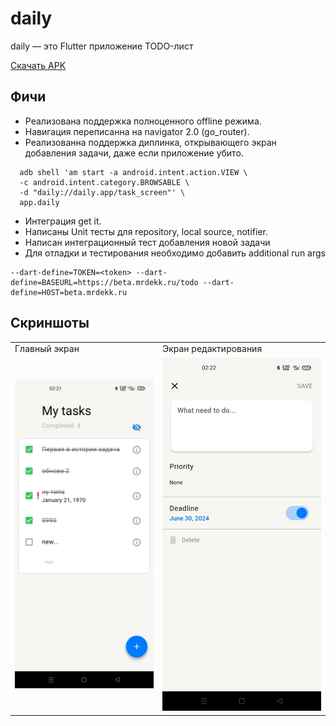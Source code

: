 # daily

daily — это Flutter приложение TODO-лист

[Скачать APK](https://github.com/23yaro/daily/releases/download/latest/app-release.apk)

## Фичи

- Реализована поддержка полноценного offline режима.
- Навигация переписанна на navigator 2.0 (go_router).
- Реализованна поддержка диплинка, открывающего экран добавления задачи, даже если приложение убито.
```
  adb shell 'am start -a android.intent.action.VIEW \
  -c android.intent.category.BROWSABLE \
  -d "daily://daily.app/task_screen"' \
  app.daily
```
- Интеграция get it.
- Написаны Unit тесты для repository, local source, notifier.
- Написан интеграционный тест добавления новой задачи
- Для отладки и тестирования необходимо добавить additional run args
```
--dart-define=TOKEN=<token> --dart-define=BASEURL=https://beta.mrdekk.ru/todo --dart-define=HOST=beta.mrdekk.ru
```

## Скриншоты
<table>
    <tr>
        <td>
            Главный экран
        </td>
        <td>
            Экран редактирования
        </td>
    </tr>
    <tr>
        <td>
            <img src="/pic/main_en.jpg">
        </td>
        <td>
            <img src="/pic/edit_en.jpg">
        </td>
    </tr>
</table>